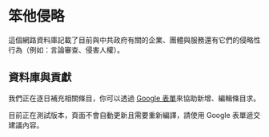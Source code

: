 # 笨他侵略

這個網路資料庫記載了目前與中共政府有關的企業、團體與服務還有它們的侵略性行為（例如：言論審查、侵害人權）。

## 資料庫與貢獻

我們正在逐日補充相關條目，你可以透過 [Google 表單](https://forms.gle/YoymRXnZYk4VVWrn9)來協助新增、編輯條目求。

目前正在測試版本，頁面不會自動更新且需要重新編譯，請使用 Google 表單遞交建議內容。
